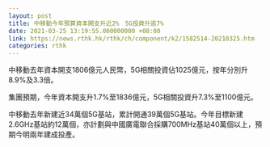```yaml
---
layout: post
title: 中移動今年預算資本開支升近2%　5G投資升逾7%
date: 2021-03-25 13:19:55.000000000 +08:00
link: https://news.rthk.hk/rthk/ch/component/k2/1582514-20210325.htm
categories: rthk
---
```


中移動去年資本開支1806億元人民幣，5G相關投資佔1025億元，按年分別升8.9%及3.3倍。

集團預期，今年資本開支升1.7%至1836億元，5G相關投資升7.3%至1100億元。

中移動去年新建近34萬個5G基站，累計開通39萬個5G基站。今年目標新建2.6GHz基站約12萬個，亦計劃與中國廣電聯合採購700MHz基站40萬個以上，預期今明兩年建成投產。
